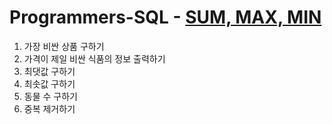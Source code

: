 # Programmers-SQL - [SUM, MAX, MIN](https://school.programmers.co.kr/learn/courses/30/parts/17043)

1. 가장 비싼 상품 구하기
2. 가격이 제일 비싼 식품의 정보 출력하기
3. 최댓값 구하기
4. 최솟값 구하기
5. 동물 수 구하기
6. 중복 제거하기
